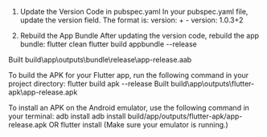 1. Update the Version Code in pubspec.yaml
In your pubspec.yaml file, update the version field. The format is:
version: <version-name>+<version-code> - version: 1.0.3+2

2. Rebuild the App Bundle
After updating the version code, rebuild the app bundle:
flutter clean
flutter build appbundle --release

Built build\app\outputs\bundle\release\app-release.aab

To build the APK for your Flutter app, run the following command in your project directory:
flutter build apk --release
Built build\app\outputs\flutter-apk\app-release.apk

To install an APK on the Android emulator, use the following command in your terminal:
adb install <path-to-apk>
adb install build/app/outputs/flutter-apk/app-release.apk
OR
flutter install (Make sure your emulator is running.)
